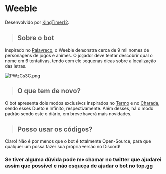 # Weeble

Desenvolvido por [KingTimer12](https://twitter.com/KingTimer12).

> ## Sobre o bot

Inspirado no [Palavreco](https://palavreco.com/), o Weeble demonstra cerca de 9 mil nomes de personagens de jogos e animes. O jogador deve tentar descobrir qual o nome em 6 tentativas, tendo com ele pequenas dicas sobre a localização das letras.

![PWzCs3C.png](https://i.imgur.com/PWzCs3C.png)

> ## O que tem de novo?

O bot apresenta dois modos exclusivos inspirados no [Termo](https://term.ooo/) e no [Charada](https://charada.vercel.app/), sendo esses Dueto e Infinito, respectivamente. Além desses, há o modo padrão sendo este o diário, em breve haverá mais novidades.

> ## Posso usar os códigos?

Claro! Não é por menos que o bot é totalmente Open-Source, para que qualquer um possa fazer sua própria versão no Discord!

### Se tiver alguma dúvida pode me chamar no twitter que ajudarei assim que possível e não esqueça de ajudar o bot no top.gg
